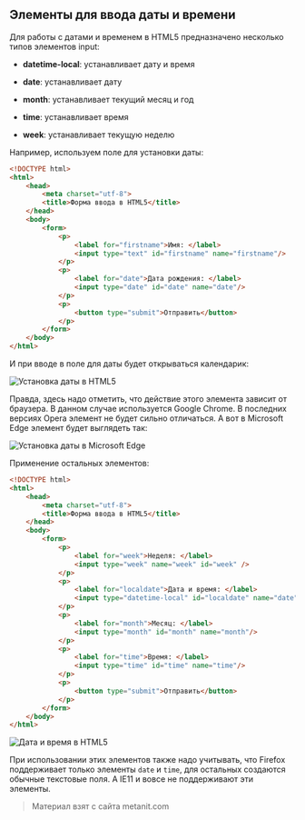 ## Элементы для ввода даты и времени

Для работы с датами и временем в HTML5 предназначено несколько типов элементов input:

- **datetime-local**: устанавливает дату и время

- **date**: устанавливает дату

- **month**: устанавливает текущий месяц и год

- **time**: устанавливает время

- **week**: устанавливает текущую неделю

Например, используем поле для установки даты:

```html
<!DOCTYPE html>
<html>
    <head>
        <meta charset="utf-8">
        <title>Форма ввода в HTML5</title>
    </head>
    <body>
        <form>
            <p>
                <label for="firstname">Имя: </label>
                <input type="text" id="firstname" name="firstname"/>
            </p>
            <p>
                <label for="date">Дата рождения: </label>
                <input type="date" id="date" name="date"/>
            </p>
            <p>
                <button type="submit">Отправить</button>
            </p>
        </form>
    </body>
</html>
```

И при вводе в поле для даты будет открываться календарик:

![Установка даты в HTML5](https://metanit.com/web/html5/pics/2.19.png)

Правда, здесь надо отметить, что действие этого элемента зависит от браузера. В данном случае используется Google Chrome. В последних версиях Opera элемент не будет сильно отличаться. А вот в Microsoft Edge элемент будет выглядеть так:

![Установка даты в Microsoft Edge](https://metanit.com/web/html5/pics/2.20.png)

Применение остальных элементов:

```html
<!DOCTYPE html>
<html>
    <head>
        <meta charset="utf-8">
        <title>Форма ввода в HTML5</title>
    </head>
    <body>
        <form>
            <p>
                <label for="week">Неделя: </label>
                <input type="week" name="week" id="week" />
            </p>
            <p>
                <label for="localdate">Дата и время: </label>
                <input type="datetime-local" id="localdate" name="date"/>
            </p>
            <p>
                <label for="month">Месяц: </label>
                <input type="month" id="month" name="month"/>
            </p>
            <p>
                <label for="time">Время: </label>
                <input type="time" id="time" name="time"/>
            </p>
            <p>
                <button type="submit">Отправить</button>
            </p>
        </form>
    </body>
</html>
```

![Дата и время в HTML5](https://metanit.com/web/html5/pics/2.21.png)

При использовании этих элементов также надо учитывать, что Firefox поддерживает только элементы `date` и `time`, для остальных создаются обычные текстовые поля. А IE11 и вовсе не поддерживают эти элементы.


> Материал взят с сайта metanit.com